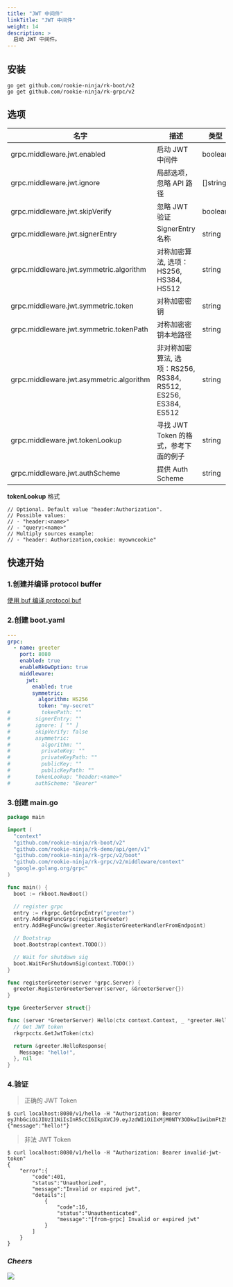 ```yaml
---
title: "JWT 中间件"
linkTitle: "JWT 中间件"
weight: 14
description: >
  启动 JWT 中间件。
---
```


## 安装
```shell script
go get github.com/rookie-ninja/rk-boot/v2
go get github.com/rookie-ninja/rk-grpc/v2
```

## 选项
| 名字                                     | 描述                             | 类型 | 默认值 |
|----------------------------------------|--------------------------------| ------ | --- |
| grpc.middleware.jwt.enabled             | 启动 JWT 中间件                     | boolean | false |
| grpc.middleware.jwt.ignore              | 局部选项，忽略 API 路径                 | []string | []             |
| grpc.middleware.jwt.skipVerify           | 忽略 JWT 验证                                            | boolean  | false                  |
| grpc.middleware.jwt.signerEntry         | SignerEntry 名称                 | string | "" |
| grpc.middleware.jwt.symmetric.algorithm | 对称加密算法, 选项：HS256, HS384, HS512                         | string | "" |
| grpc.middleware.jwt.symmetric.token     | 对称加密密钥                         | string | "" |
| grpc.middleware.jwt.symmetric.tokenPath | 对称加密密钥本地路径                     | string | "" |
| grpc.middleware.jwt.asymmetric.algorithm| 非对称加密算法, 选项：RS256, RS384, RS512, ES256, ES384, ES512                        | string | "" |
| grpc.middleware.jwt.tokenLookup         | 寻找 JWT Token 的格式，参考下面的例子 | string | "header:Authorization" |
| grpc.middleware.jwt.authScheme          | 提供 Auth Scheme                 | string | Bearer |

**tokenLookup** 格式

```
// Optional. Default value "header:Authorization".
// Possible values:
// - "header:<name>"
// - "query:<name>"
// Multiply sources example:
// - "header: Authorization,cookie: myowncookie"
```

## 快速开始
### 1.创建并编译 protocol buffer
[使用 buf 编译 protocol buf](/cn/docs/rk-boot/user-guide/grpc/basic/buf/)

### 2.创建 boot.yaml
```yaml
---
grpc:
  - name: greeter
    port: 8080
    enabled: true
    enableRkGwOption: true
    middleware:
      jwt:
        enabled: true
        symmetric:
          algorithm: HS256
          token: "my-secret"
#          tokenPath: ""
#        signerEntry: ""
#        ignore: [ "" ]
#        skipVerify: false
#        asymmetric:
#          algorithm: ""
#          privateKey: ""
#          privateKeyPath: ""
#          publicKey: ""
#          publicKeyPath: ""
#        tokenLookup: "header:<name>"
#        authScheme: "Bearer"
```

### 3.创建 main.go
```go
package main

import (
  "context"
  "github.com/rookie-ninja/rk-boot/v2"
  "github.com/rookie-ninja/rk-demo/api/gen/v1"
  "github.com/rookie-ninja/rk-grpc/v2/boot"
  "github.com/rookie-ninja/rk-grpc/v2/middleware/context"
  "google.golang.org/grpc"
)

func main() {
  boot := rkboot.NewBoot()

  // register grpc
  entry := rkgrpc.GetGrpcEntry("greeter")
  entry.AddRegFuncGrpc(registerGreeter)
  entry.AddRegFuncGw(greeter.RegisterGreeterHandlerFromEndpoint)

  // Bootstrap
  boot.Bootstrap(context.TODO())

  // Wait for shutdown sig
  boot.WaitForShutdownSig(context.TODO())
}

func registerGreeter(server *grpc.Server) {
  greeter.RegisterGreeterServer(server, &GreeterServer{})
}

type GreeterServer struct{}

func (server *GreeterServer) Hello(ctx context.Context, _ *greeter.HelloRequest) (*greeter.HelloResponse, error) {
  // Get JWT token
  rkgrpcctx.GetJwtToken(ctx)

  return &greeter.HelloResponse{
    Message: "hello!",
  }, nil
}
```

### 4.验证
> 正确的 JWT Token

```shell script
$ curl localhost:8080/v1/hello -H "Authorization: Bearer eyJhbGciOiJIUzI1NiIsInR5cCI6IkpXVCJ9.eyJzdWIiOiIxMjM0NTY3ODkwIiwibmFtZSI6IkpvaG4gRG9lIiwiaWF0IjoxNTE2MjM5MDIyfQ.EpM5XBzTJZ4J8AfoJEcJrjth8pfH28LWdjLo90sYb9g"
{"message":"hello!"}
```

> 非法 JWT Token

```shell script
$ curl localhost:8080/v1/hello -H "Authorization: Bearer invalid-jwt-token"
{
    "error":{
        "code":401,
        "status":"Unauthorized",
        "message":"Invalid or expired jwt",
        "details":[
            {
                "code":16,
                "status":"Unauthenticated",
                "message":"[from-grpc] Invalid or expired jwt"
            }
        ]
    }
}
```

### _**Cheers**_
![](/rk-boot/user-guide/cheers.png)